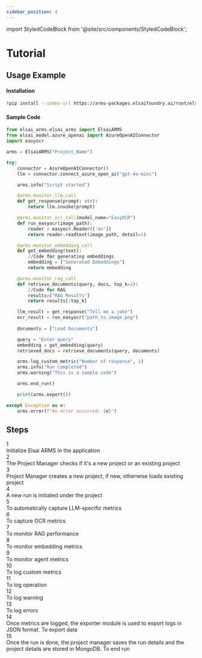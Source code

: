 ```yaml
---
sidebar_position: 4
---
```


import StyledCodeBlock from '@site/src/components/StyledCodeBlock';

# Tutorial

## Usage Example
#### Installation
```bash
!pip install --index-url https://arms-packages.elsaifoundry.ai/root/elsai-arms-sass/ elsai-arms==0.1.0
```

#### Sample Code
```python
from elsai_arms.elsai_arms import ElsaiARMS
from elsai_model.azure_openai import AzureOpenAIConnector
import easyocr

arms = ElsaiARMS("Project_Name")

try:
    connector = AzureOpenAIConnector()
    llm = connector.connect_azure_open_ai("gpt-4o-mini")

    arms.info("Script started")

    @arms.monitor_llm_call
    def get_response(prompt: str):
        return llm.invoke(prompt)

    @arms.monitor_ocr_call(model_name="EasyOCR")
    def run_easyocr(image_path):
        reader = easyocr.Reader(['en'])
        return reader.readtext(image_path, detail=1)  

    @arms.monitor_embedding_call
    def get_embedding(text):
        //Code for generating embeddings
        embedding = ["Generated Embeddings"]
        return embedding

    @arms.monitor_rag_call
    def retrieve_documents(query, docs, top_k=2):
        //Code for RAG
        results=["RAG Results"]
        return results[:top_k]

    llm_result = get_response("Tell me a joke")
    ocr_result = run_easyocr("path_to_image.png")
    
    documents = ["Load Documents"]

    query = "Enter query"
    embedding = get_embedding(query)
    retrieved_docs = retrieve_documents(query, documents)

    arms.log_custom_metric("Number of response", 1)
    arms.info("Run completed")
    arms.warning("This is a sample code")

    arms.end_run()

    print(arms.export())

except Exception as e:
    arms.error(f"An error occurred: {e}")
```
## Steps

<div className="tutorial-steps">
  <div className="step-item">
    <div className="step-number">1</div>
    <div className="step-content">
      <div className="step-title">Initialize Elsai ARMS in the application</div>
      <StyledCodeBlock code="arms = ElsaiARMS('Project_Name')" />
    </div>
  </div>

  <div className="step-item">
    <div className="step-number">2</div>
    <div className="step-content">
      <div className="step-title">The Project Manager checks if it's a new project or an existing project</div>
    </div>
  </div>

  <div className="step-item">
    <div className="step-number">3</div>
    <div className="step-content">
      <div className="step-title">Project Manager creates a new project, if new, otherwise loads existing project</div>
    </div>
  </div>

  <div className="step-item">
    <div className="step-number">4</div>
    <div className="step-content">
      <div className="step-title">A new run is initiated under the project</div>
    </div>
  </div>

  <div className="step-item">
    <div className="step-number">5</div>
    <div className="step-content">
      <div className="step-title">To automatically capture LLM-specific metrics</div>
      <StyledCodeBlock code="arms.monitor_llm_call()" />
    </div>
  </div>

  <div className="step-item">
    <div className="step-number">6</div>
    <div className="step-content">
      <div className="step-title">To capture OCR metrics</div>
      <StyledCodeBlock code="arms.monitor_ocr_call('OCR_name')" />
    </div>
  </div>

  <div className="step-item">
    <div className="step-number">7</div>
    <div className="step-content">
      <div className="step-title">To monitor RAG performance</div>
      <StyledCodeBlock code="arms.monitor_rag_call()" />
    </div>
  </div>

  <div className="step-item">
    <div className="step-number">8</div>
    <div className="step-content">
      <div className="step-title">To monitor embedding metrics</div>
      <StyledCodeBlock code="arms.monitor_embedding_call()" />
    </div>
  </div>

  <div className="step-item">
    <div className="step-number">9</div>
    <div className="step-content">
      <div className="step-title">To monitor agent metrics</div>
      <StyledCodeBlock code="arms.monitor_agent_call('Agent Name', components=[List of components])" />
    </div>
  </div>

  <div className="step-item">
    <div className="step-number">10</div>
    <div className="step-content">
      <div className="step-title">To log custom metrics</div>
      <StyledCodeBlock code="arms.log_custom_metric('Metric Name', metric_value)" />
    </div>
  </div>

  <div className="step-item">
    <div className="step-number">11</div>
    <div className="step-content">
      <div className="step-title">To log operation</div>
      <StyledCodeBlock code="arms.info('Log Operation')" />
    </div>
  </div>

  <div className="step-item">
    <div className="step-number">12</div>
    <div className="step-content">
      <div className="step-title">To log warning</div>
      <StyledCodeBlock code="arms.warning('Log Warning')" />
    </div>
  </div>

  <div className="step-item">
    <div className="step-number">13</div>
    <div className="step-content">
      <div className="step-title">To log errors</div>
      <StyledCodeBlock code="arms.error('Log Error')" />
    </div>
  </div>

  <div className="step-item">
    <div className="step-number">14</div>
    <div className="step-content">
      <div className="step-title">Once metrics are logged, the exporter module is used to export logs in JSON format. To export data</div>
      <StyledCodeBlock code="arms.export()" />
    </div>
  </div>

  <div className="step-item">
    <div className="step-number">15</div>
    <div className="step-content">
      <div className="step-title">Once the run is done, the project manager saves the run details and the project details are stored in MongoDB. To end run</div>
      <StyledCodeBlock code="arms.end_run()" />
    </div>
  </div>
</div>

<style>{`
  .tutorial-steps {
    display: flex;
    flex-direction: column;
    gap: 1.5rem;
    margin: 2rem 0;
  }

  .step-item {
    display: flex;
    gap: 1.25rem;
    align-items: flex-start;
    padding: 1.5rem;
    background: #ffffff;
    border: 1px solid #e2e8f0;
    border-radius: 12px;
    box-shadow: 0 2px 8px rgba(0, 0, 0, 0.04);
    transition: all 0.3s ease;
  }

  .step-item:hover {
    box-shadow: 0 4px 16px rgba(0, 0, 0, 0.08);
    border-color: #cbd5e0;
    transform: translateY(-1px);
  }

  .step-number {
    display: flex;
    align-items: center;
    justify-content: center;
    width: 2.5rem;
    height: 2.5rem;
    background: linear-gradient(135deg, #2c5282 0%, #1a365d 100%);
    color: white;
    border-radius: 50%;
    font-weight: 600;
    font-size: 1.1rem;
    flex-shrink: 0;
    box-shadow: 0 4px 8px rgba(44, 82, 130, 0.3);
  }

  .step-content {
    flex: 1;
    min-width: 0;
  }

  .step-title {
    color: #2d3748;
    font-weight: 500;
    font-size: 1.05rem;
    line-height: 1.5;
    margin-bottom: 0.75rem;
  }



  /* Dark theme adjustments */
  [data-theme='dark'] .step-item {
    background: #1a202c;
    border-color: #4a5568;
  }

  [data-theme='dark'] .step-item:hover {
    border-color: #718096;
    box-shadow: 0 4px 16px rgba(0, 0, 0, 0.2);
  }

  [data-theme='dark'] .step-title {
    color: #e2e8f0;
  }



  /* Responsive design */
  @media (max-width: 768px) {
    .tutorial-steps {
      gap: 1rem;
      margin: 1.5rem 0;
    }

    .step-item {
      padding: 1.25rem;
      gap: 1rem;
    }

    .step-number {
      width: 2.25rem;
      height: 2.25rem;
      font-size: 1rem;
    }

    .step-title {
      font-size: 1rem;
    }


  }

  @media (max-width: 480px) {
    .step-item {
      flex-direction: column;
      align-items: center;
      text-align: center;
      gap: 1rem;
    }

    .step-number {
      margin-bottom: 0.5rem;
    }
  }
`}</style>
